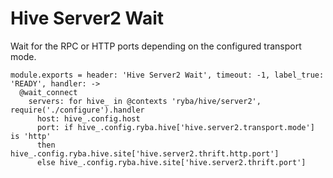 
# Hive Server2 Wait

Wait for the RPC or HTTP ports depending on the configured transport mode.

    module.exports = header: 'Hive Server2 Wait', timeout: -1, label_true: 'READY', handler: ->
      @wait_connect
        servers: for hive_ in @contexts 'ryba/hive/server2', require('./configure').handler
          host: hive_.config.host
          port: if hive_.config.ryba.hive['hive.server2.transport.mode'] is 'http'
          then hive_.config.ryba.hive.site['hive.server2.thrift.http.port']
          else hive_.config.ryba.hive.site['hive.server2.thrift.port']
